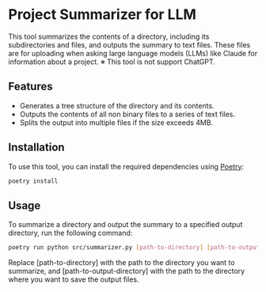 # Project Summarizer for LLM

This tool summarizes the contents of a directory, including its subdirectories and files, and outputs the summary to text files. These files are for uploading when asking large language models (LLMs) like Claude for information about a project.
※ This tool is not support ChatGPT.

## Features

- Generates a tree structure of the directory and its contents.
- Outputs the contents of all non binary files to a series of text files.
- Splits the output into multiple files if the size exceeds 4MB.

## Installation

To use this tool, you can install the required dependencies using [Poetry](https://python-poetry.org/):

```bash
poetry install
```

## Usage

To summarize a directory and output the summary to a specified output directory, run the following command:

```bash
poetry run python src/summarizer.py [path-to-directory] [path-to-output-directory]
```
Replace [path-to-directory] with the path to the directory you want to summarize, and [path-to-output-directory] with the path to the directory where you want to save the output files.